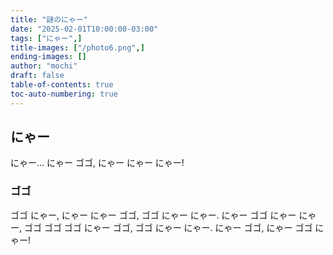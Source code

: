 ```yaml
---
title: "謎のにゃー"
date: "2025-02-01T10:00:00-03:00"
tags: ["にゃー",]
title-images: ["/photo6.png",]
ending-images: []
author: "mochi"
draft: false
table-of-contents: true
toc-auto-numbering: true
---
```

<!-- introduction -->
## にゃー
にゃー... にゃー ゴゴ, にゃー にゃー にゃー!
<!--more-->
<!-- rest of the content -->
### ゴゴ
ゴゴ にゃー, にゃー にゃー ゴゴ, ゴゴ にゃー にゃー. にゃー ゴゴ にゃー にゃー, ゴゴ ゴゴ ゴゴ にゃー ゴゴ, ゴゴ にゃー にゃー.
にゃー ゴゴ, にゃー ゴゴ にゃー!
